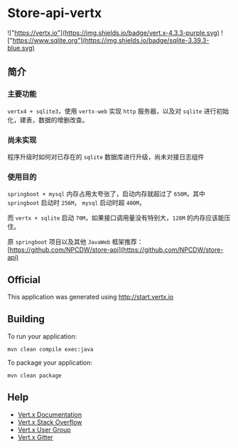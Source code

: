 # Store-api-vertx

!["https://vertx.io"](https://img.shields.io/badge/vert.x-4.3.3-purple.svg)
!["https://www.sqlite.org"](https://img.shields.io/badge/sqlite-3.39.3-blue.svg)

## 简介

### 主要功能

`vertx4 + sqlite3`，使用 `vertx-web` 实现 `http` 服务器，以及对 `sqlite` 进行初始化，建表，数据的增删改查。

### 尚未实现

程序升级时如何对已存在的 `sqlite` 数据库进行升级，尚未对接日志组件

### 使用目的

`springboot + mysql` 内存占用太夸张了，启动内存就超过了 `650M`，其中 `springboot` 启动时 `256M`， `mysql` 启动时超 `400M`，

而 `vertx + sqlite` 启动 `70M`，如果接口调用量没有特别大，`128M` 的内存应该能压住。

原 `springboot` 项目以及其他 `JavaWeb` 框架推荐：[https://github.com/NPCDW/store-api](https://github.com/NPCDW/store-api)

## Official

This application was generated using http://start.vertx.io

## Building

To run your application:
```shell
mvn clean compile exec:java
```

To package your application:
```shell
mvn clean package
```

## Help

* [Vert.x Documentation](https://vertx.io/docs/)
* [Vert.x Stack Overflow](https://stackoverflow.com/questions/tagged/vert.x?sort=newest&pageSize=15)
* [Vert.x User Group](https://groups.google.com/forum/?fromgroups#!forum/vertx)
* [Vert.x Gitter](https://gitter.im/eclipse-vertx/vertx-users)

